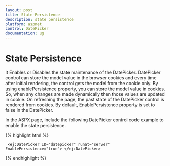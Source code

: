 ```yaml
---
layout: post
title: State-Persistence
description: state persistence 
platform: aspnet
control: DatePicker
documentation: ug
---
```


# State Persistence 

It Enables or Disables the state maintenance of the DatePicker. DatePicker control can store the model value in the browser cookies and every time after initial rendering, the control gets the model from the cookie only. By using enablePersistence property, you can store the model value in cookies. So, when any changes are made dynamically then those values are updated in cookie. On refreshing the page, the past state of the DatePicker control is rendered from cookies. By default, EnablePersistence property is set to false in the DatePicker.

In the ASPX page, include the following DatePicker control code example to enable the state persistence. 

{% highlight html %}

     <ej:DatePicker ID="datepicker" runat="server" EnablePersistence="true"> </ej:DatePicker>



{% endhighlight %}



